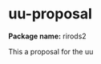 
<!-- README.md is generated from README.Rmd. Please edit that file -->

# uu-proposal

**Package name:** rirods2

This a proposal for the uu

